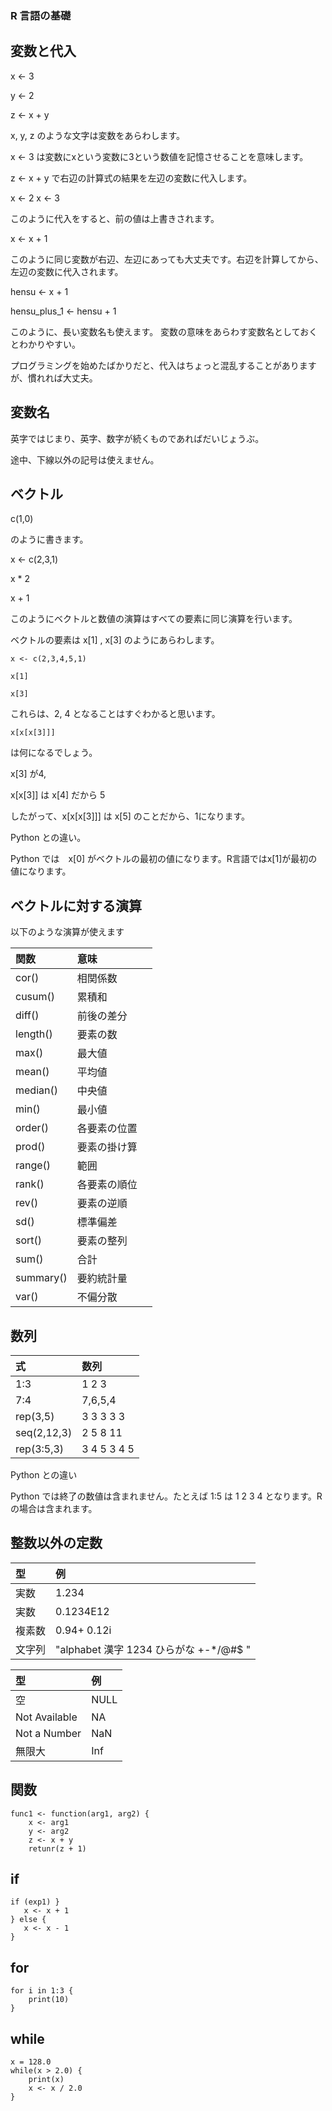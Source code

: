 ### R 言語の基礎

## 変数と代入

x <- 3

y <- 2

z <- x + y

x, y, z のような文字は変数をあらわします。

x <- 3 は変数にxという変数に3という数値を記憶させることを意味します。

z <- x + y で右辺の計算式の結果を左辺の変数に代入します。

x <- 2
x <- 3

このように代入をすると、前の値は上書きされます。

x <- x + 1

このように同じ変数が右辺、左辺にあっても大丈夫です。右辺を計算してから、左辺の変数に代入されます。

hensu <- x + 1

hensu_plus_1 <- hensu + 1

このように、長い変数名も使えます。
変数の意味をあらわす変数名としておくとわかりやすい。

プログラミングを始めたばかりだと、代入はちょっと混乱することがありますが、慣れれば大丈夫。

## 変数名

英字ではじまり、英字、数字が続くものであればだいじょうぶ。

途中、下線以外の記号は使えません。

## ベクトル

c(1,0)

のように書きます。

x <- c(2,3,1)

x * 2

x + 1

このようにベクトルと数値の演算はすべての要素に同じ演算を行います。

ベクトルの要素は x[1] , x[3] のようにあらわします。

~~~
x <- c(2,3,4,5,1)

x[1]

x[3]
~~~

これらは、2, 4 となることはすぐわかると思います。

~~~
x[x[x[3]]]
~~~

は何になるでしょう。

x[3] が4, 

x[x[3]] は x[4] だから 5

したがって、x[x[x[3]]] は x[5] のことだから、1になります。

Python との違い。

Python では　x[0] がベクトルの最初の値になります。R言語ではx[1]が最初の値になります。


## ベクトルに対する演算

以下のような演算が使えます

| 関数      | 意味           |
|:--        |:--            |
| cor()     | 相関係数       |
| cusum()   | 累積和         |
| diff()    | 前後の差分     |
| length()  | 要素の数       |
| max()     | 最大値         |
| mean()    | 平均値         |
| median()  | 中央値         |
| min()     | 最小値         |
| order()   | 各要素の位置    |
| prod()    | 要素の掛け算　  |
| range()   | 範囲           |
| rank()    | 各要素の順位    |
| rev()     | 要素の逆順      |
| sd()      | 標準偏差        |
| sort()    | 要素の整列      |
| sum()     | 合計           |
| summary() | 要約統計量     | 
| var()     | 不偏分散       |


## 数列

| 式      | 数列           |
|:--        |:--            |
| 1:3      |  1 2 3 |
| 7:4      | 7,6,5,4 |
| rep(3,5) | 3 3 3 3 3 |
| seq(2,12,3) | 2 5 8 11 |
| rep(3:5,3) |  3 4 5 3 4 5 |

Python との違い

Python では終了の数値は含まれません。たとえば 1:5 は 1 2 3 4 となります。Rの場合は含まれます。


## 整数以外の定数


|型      | 例           |
|:--        |:--            |
| 実数      | 1.234   |
| 実数      | 0.1234E12 |
| 複素数   |  0.94+ 0.12i |
| 文字列   |  "alphabet 漢字 1234 ひらがな +-*/@#$ " |



|型      | 例           |
|:--        |:--            |
| 空        | NULL       |
| Not Available | NA |
| Not a Number | NaN |
| 無限大   | Inf |

## 関数

~~~
func1 <- function(arg1, arg2) {
    x <- arg1
    y <- arg2
    z <- x + y
    retunr(z + 1)
~~~

## if

~~~
if (exp1) }
   x <- x + 1
} else {
   x <- x - 1
}
~~~


## for

~~~
for i in 1:3 {
    print(10)
}
~~~

## while

~~~
x = 128.0
while(x > 2.0) {
    print(x)
    x <- x / 2.0
}
~~~











